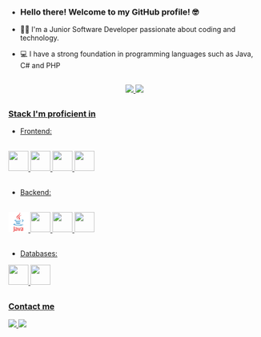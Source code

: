 - ### Hello there! Welcome to my GitHub profile! 🤓

- 👨‍💻 I'm a Junior Software Developer passionate about coding and technology.
- 💻 I have a strong foundation in programming languages such as Java, C# and PHP

##

<div align="center">
  <a href="https://github.com/rudzzz">
  <img height="180em" src="https://github-readme-stats.vercel.app/api?username=rudzzz&show_icons=true&theme=transparent&include_all_commits=true&count_private=true"/>
  <img height="180em" src="https://github-readme-stats.vercel.app/api/top-langs/?username=rudzzz&layout=compact&langs_count=7&theme=transparent"/>
</div>
  
##
  
 ### Stack I'm proficient in
<div>
  
  - Frontend:
  <div style="display: inline_block"><br>
    <img src="https://cdn.jsdelivr.net/gh/devicons/devicon/icons/html5/html5-original.svg" width= 40 height=40 />
    <img src="https://cdn.jsdelivr.net/gh/devicons/devicon/icons/css3/css3-original.svg" width= 40 height=40 />
    <img src="https://cdn.jsdelivr.net/gh/devicons/devicon/icons/javascript/javascript-original.svg" width= 40 height=40 />
    <img src="https://cdn.jsdelivr.net/gh/devicons/devicon/icons/react/react-original.svg" width= 40 height=40 />
  </div></br>
  
  - Backend:
  
  <div style="display: inline_block"><br>
    <img width= 40 height=40 float:left src="https://raw.githubusercontent.com/devicons/devicon/master/icons/java/java-original-wordmark.svg">
    <img src="https://cdn.jsdelivr.net/gh/devicons/devicon/icons/spring/spring-original.svg" width= 40 height=40 />
    <img float:left src="https://cdn.jsdelivr.net/gh/devicons/devicon@latest/icons/php/php-original.svg" width= 40 height=40/>
    <img src="https://cdn.jsdelivr.net/gh/devicons/devicon@latest/icons/laravel/laravel-original-wordmark.svg" width= 40 height=40 />
  </div>
</div></br>

  - Databases:
  
  <div style="display: inline_block">
   <img src="https://cdn.jsdelivr.net/gh/devicons/devicon/icons/mysql/mysql-original-wordmark.svg" width= 40 height=40 />
   <img src="https://cdn.jsdelivr.net/gh/devicons/devicon@latest/icons/postgresql/postgresql-original-wordmark.svg" width= 40 height=40 />
  </div>
</div>
 
##
### Contact me
<div>
  <a href="https://www.linkedin.com/in/acir-rudson-149704211/" target="_blank">
    <img src="https://img.shields.io/badge/LinkedIn-0077B5?style=for-the-badge&logo=linkedin&logoColor=white" target="_blank">
  </a> 
  <a href = "mailto:acir.rudson@gmail.com" target="_blank">
    <img src="https://img.shields.io/badge/Gmail-D14836?style=for-the-badge&logo=gmail&logoColor=white" target="_blank">
  </a>
</div>
  
